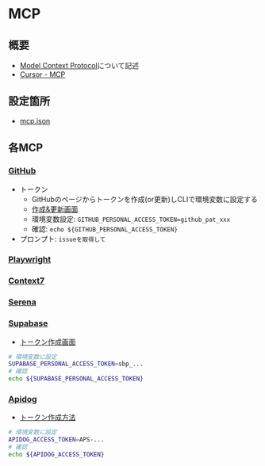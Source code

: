 # MCP

## 概要

- [Model Context Protocol](https://modelcontextprotocol.io/docs/getting-started/intro)について記述
- [Cursor - MCP](https://docs.cursor.com/ja/context/mcp)

## 設定箇所

- [mcp.json](../../.cursor/mcp.json)

## 各MCP

### [GitHub](https://docs.github.com/ja/copilot/how-tos/provide-context/use-mcp/use-the-github-mcp-server)

- トークン
  - GitHubのページからトークンを作成(or更新)しCLIで環境変数に設定する
  - [作成&更新画面](https://github.com/settings/personal-access-tokens)
  - 環境変数設定: `GITHUB_PERSONAL_ACCESS_TOKEN=github_pat_xxx`
  - 確認: `echo ${GITHUB_PERSONAL_ACCESS_TOKEN}`
- プロンプト: `issueを取得して`

### [Playwright](https://github.com/microsoft/playwright-mcp)

### [Context7](https://github.com/upstash/context7)

### [Serena](https://github.com/oraios/serena)

### [Supabase](https://supabase.com/blog/mcp-server)

- [トークン作成画面](https://supabase.com/dashboard/account/tokens)

```sh
# 環境変数に設定
SUPABASE_PERSONAL_ACCESS_TOKEN=sbp_...
# 確認
echo ${SUPABASE_PERSONAL_ACCESS_TOKEN}
```

### [Apidog](https://docs.apidog.com/jp/%E6%A6%82%E8%A6%81-881622m0)

- [トークン作成方法](https://docs.apidog.com/jp/generate-openapi-access-token-640857m0)

```sh
# 環境変数に設定
APIDOG_ACCESS_TOKEN=APS-...
# 確認
echo ${APIDOG_ACCESS_TOKEN}
```

